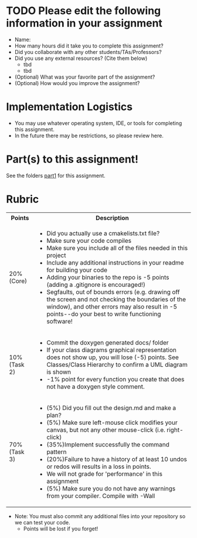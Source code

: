 # TODO Please edit the following information in your assignment

- Name:
- How many hours did it take you to complete this assignment?
- Did you collaborate with any other students/TAs/Professors?
- Did you use any external resources? (Cite them below)
  - tbd
  - tbd
- (Optional) What was your favorite part of the assignment?
- (Optional) How would you improve the assignment?

# Implementation Logistics

- You may use whatever operating system, IDE, or tools for completing this assignment.
- In the future there may be restrictions, so please review here.

# Part(s) to this assignment!

See the folders [part1](./part1) for this assignment.

# Rubric
 
  <table>
  <tbody>
    <tr>
      <th>Points</th>
      <th align="center">Description</th>
    </tr>
    <tr>
      <td>20% (Core)</td>
	    <td align="left"><ul><li>Did you actually use a cmakelists.txt file?</li><li>Make sure your code compiles</li><li>Make sure you include all of the files needed in this project</li><li>Include any additional instructions in your readme for building your code</li><li>Adding your binaries to the repo is -5 points (adding a .gitignore is encouraged!)</li><li>Segfaults, out of bounds errors (e.g. drawing off the screen and not checking the boundaries of the window), and other errors may also result in -5 points--do your best to write functioning software!</li></ul></td>
    </tr>
    <tr>
      <td>10% (Task 2)</td>
	    <td align="left"><ul><li>Commit the doxygen generated docs/ folder</li><li>If your class diagrams graphical representation does not show up, you will lose (-5) points. See Classes/Class Hierarchy to confirm a UML diagram is shown</li><li>-1% point for every function you create that does not have a doxygen style comment.</li></ul></td>
    </tr>
    <tr>
      <td>70% (Task 3)</td>
	    <td align="left"><ul><li>(5%) Did you fill out the design.md and make a plan?</li><li>(5%) Make sure left-mouse click modifies your canvas, but not any other mouse-click (i.e. right-click)</li><li>(35%)Implement successfully the command pattern</li><li>(20%)Failure to have a history of at least 10 undos or redos will results in a loss in points.</li><li>We will not grade for 'performance' in this assignment</li><li>(5%) Make sure you do not have any warnings from your compiler. Compile with -Wall</li></ul></td>
    </tr>	  
  </tbody>
</table>

* Note: You must also commit any additional files into your repository so we can test your code.
  * Points will be lost if you forget!
